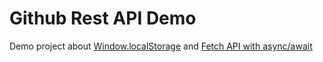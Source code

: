 # Github Rest API Demo

Demo project about <a href="https://developer.mozilla.org/en-US/docs/Web/API/Window/localStorage">Window.localStorage</a> and <a href="https://developer.mozilla.org/en-US/docs/Learn/JavaScript/Asynchronous/Async_await#Rewriting_promise_code_with_asyncawait">Fetch API with async/await</a>